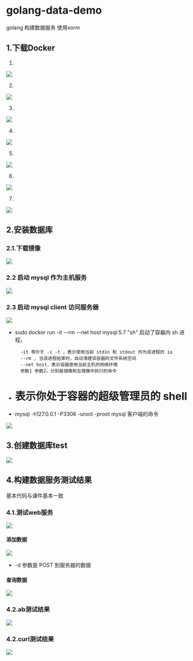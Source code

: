 # golang-data-demo
golang 构建数据服务
使用xorm
## 1.下载Docker
1.
![](https://github.com/FlyingFeather/golang-data-demo/tree/master/screenshot/1.png)

2.
![](https://github.com/FlyingFeather/golang-data-demo/tree/master/screenshot/2.png)

3.
![](https://github.com/FlyingFeather/golang-data-demo/tree/master/screenshot/3.png)

4.
![](https://github.com/FlyingFeather/golang-data-demo/tree/master/screenshot/4.png)

5.
![](https://github.com/FlyingFeather/golang-data-demo/tree/master/screenshot/5.png)

6.
![](https://github.com/FlyingFeather/golang-data-demo/tree/master/screenshot/6.png)

7.
![](https://github.com/FlyingFeather/golang-data-demo/tree/master/screenshot/7.png)


## 2.安装数据库
### 2.1.下载镜像
![](https://github.com/FlyingFeather/golang-data-demo/tree/master/screenshot/8.png)

### 2.2 启动 mysql 作为主机服务
![](https://github.com/FlyingFeather/golang-data-demo/tree/master/screenshot/9.png)

### 2.3 启动 mysql client 访问服务器

![](https://github.com/FlyingFeather/golang-data-demo/tree/master/screenshot/10.png)


- sudo docker run -it --rm --net host mysql:5.7 "sh" 启动了容器内 sh 进程。

        -it 等价于 -i -t ，表示使用当前 stdin 和 stdout 作为该进程的 io
        --rm , 当该进程结束时，自动清理该容器的文件系统空间
        --net host，表示容器使用当前主机的网络环境
        参数1 参数2，分别是镜像和在镜像中执行的命令

- # 表示你处于容器的超级管理员的 shell
- mysql -h127.0.0.1 -P3306 -uroot -proot mysql 客户端的命令

![](https://github.com/FlyingFeather/golang-data-demo/tree/master/screenshot/11.png)

## 3.创建数据库test
![](https://github.com/FlyingFeather/golang-data-demo/tree/master/screenshot/12.png)

## 4.构建数据服务测试结果
基本代码与课件基本一致
### 4.1.测试web服务
![](https://github.com/FlyingFeather/golang-data-demo/tree/master/screenshot/13-qidong.png)

#### 添加数据
![](https://github.com/FlyingFeather/golang-data-demo/tree/master/screenshot/13.png)
- -d 参数是 POST 到服务器的数据

#### 查询数据
![](https://github.com/FlyingFeather/golang-data-demo/tree/master/screenshot/14.png)

### 4.2.ab测试结果
![](https://github.com/FlyingFeather/golang-data-demo/tree/master/screenshot/15.png)

### 4.2.curl测试结果
![](https://github.com/FlyingFeather/golang-data-demo/tree/master/screenshot/16.png)









